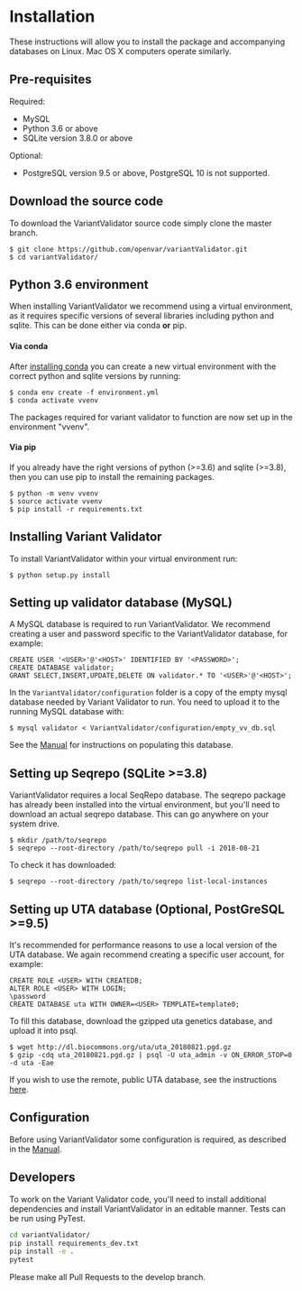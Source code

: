 # Installation

These instructions will allow you to install the package and accompanying databases on Linux. Mac OS X computers operate similarly.

## Pre-requisites

Required:
* MySQL
* Python 3.6 or above
* SQLite version 3.8.0 or above

Optional:
* PostgreSQL version 9.5 or above, PostgreSQL 10 is not supported.

## Download the source code

To download the VariantValidator source code simply clone the master branch.

```
$ git clone https://github.com/openvar/variantValidator.git
$ cd variantValidator/
```

## Python 3.6 environment

When installing VariantValidator we recommend using a virtual environment, as it requires specific versions of several libraries including python and sqlite. This can be done either via conda **or** pip.

#### Via conda  
After [installing conda](https://docs.conda.io/projects/conda/en/latest/user-guide/install/) you can create a new virtual environment with the correct python and sqlite versions by running:
```
$ conda env create -f environment.yml
$ conda activate vvenv
```
The packages required for variant validator to function are now set up in the environment "vvenv".

#### Via pip

If you already have the right versions of python (>=3.6) and sqlite (>=3.8), then you can use pip to install the remaining packages.

```
$ python -m venv vvenv
$ source activate vvenv
$ pip install -r requirements.txt
```

## Installing Variant Validator

To install VariantValidator within your virtual environment run:
```
$ python setup.py install
```

## Setting up validator database (MySQL)

A MySQL database is required to run VariantValidator. We recommend creating a user and password specific to the
VariantValidator database, for example:

```mysql
CREATE USER '<USER>'@'<HOST>' IDENTIFIED BY '<PASSWORD>';
CREATE DATABASE validator;
GRANT SELECT,INSERT,UPDATE,DELETE ON validator.* TO '<USER>'@'<HOST>';
```

In the `VariantValidator/configuration` folder is a copy of the empty mysql database needed by Variant Validator to run. You need to upload it to the running MySQL database with:
```
$ mysql validator < VariantValidator/configuration/empty_vv_db.sql 
```

See the [Manual](MANUAL.md) for instructions on populating this database.

## Setting up Seqrepo (SQLite >=3.8)

VariantValidator requires a local SeqRepo database. The seqrepo package has already been installed into the virtual environment, but you'll need to download an actual seqrepo database. This can go anywhere on your system drive.

```
$ mkdir /path/to/seqrepo
$ seqrepo --root-directory /path/to/seqrepo pull -i 2018-08-21
```
To check it has downloaded:
```
$ seqrepo --root-directory /path/to/seqrepo list-local-instances
```

## Setting up UTA database (Optional, PostGreSQL >=9.5)

It's recommended for performance reasons to use a local version of the UTA database. We again recommend creating a specific user account, for example:
```
CREATE ROLE <USER> WITH CREATEDB;
ALTER ROLE <USER> WITH LOGIN;
\password
CREATE DATABASE uta WITH OWNER=<USER> TEMPLATE=template0;
```

To fill this database, download the gzipped uta genetics database, and upload it into psql.
```
$ wget http://dl.biocommons.org/uta/uta_20180821.pgd.gz
$ gzip -cdq uta_20180821.pgd.gz | psql -U uta_admin -v ON_ERROR_STOP=0 -d uta -Eae
```

If you wish to use the remote, public UTA database, see the instructions [here](https://github.com/biocommons/uta#accessing-the-public-uta-instance).

## Configuration

Before using VariantValidator some configuration is required, as described in the [Manual](MANUAL.md).

## Developers

To work on the Variant Validator code, you'll need to install additional dependencies and install VariantValidator in an editable manner. Tests can be run using PyTest.

```bash
cd variantValidator/
pip install requirements_dev.txt
pip install -e .
pytest
```

Please make all Pull Requests to the develop branch.
